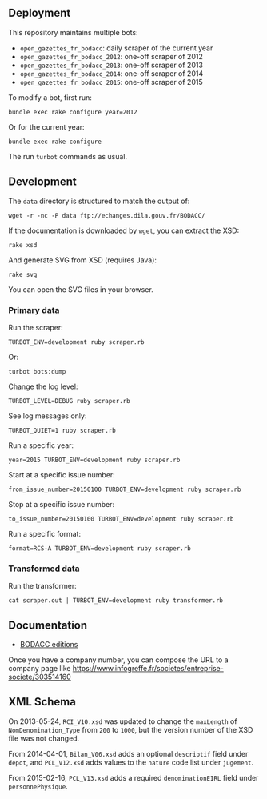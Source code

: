 ## Deployment

This repository maintains multiple bots:

* `open_gazettes_fr_bodacc`: daily scraper of the current year
* `open_gazettes_fr_bodacc_2012`: one-off scraper of 2012
* `open_gazettes_fr_bodacc_2013`: one-off scraper of 2013
* `open_gazettes_fr_bodacc_2014`: one-off scraper of 2014
* `open_gazettes_fr_bodacc_2015`: one-off scraper of 2015

To modify a bot, first run:

    bundle exec rake configure year=2012

Or for the current year:

    bundle exec rake configure

The run `turbot` commands as usual.

## Development

The `data` directory is structured to match the output of:

    wget -r -nc -P data ftp://echanges.dila.gouv.fr/BODACC/

If the documentation is downloaded by `wget`, you can extract the XSD:

    rake xsd

And generate SVG from XSD (requires Java):

    rake svg

You can open the SVG files in your browser.

### Primary data

Run the scraper:

    TURBOT_ENV=development ruby scraper.rb

Or:

    turbot bots:dump

Change the log level:

    TURBOT_LEVEL=DEBUG ruby scraper.rb

See log messages only:

    TURBOT_QUIET=1 ruby scraper.rb

Run a specific year:

    year=2015 TURBOT_ENV=development ruby scraper.rb

Start at a specific issue number:

    from_issue_number=20150100 TURBOT_ENV=development ruby scraper.rb

Stop at a specific issue number:

    to_issue_number=20150100 TURBOT_ENV=development ruby scraper.rb

Run a specific format:

    format=RCS-A TURBOT_ENV=development ruby scraper.rb

### Transformed data

Run the transformer:

    cat scraper.out | TURBOT_ENV=development ruby transformer.rb

## Documentation

* [BODACC editions](http://www.bodacc.fr/Bodacc/Mieux-connaitre-le-Bodacc#Avis)

Once you have a company number, you can compose the URL to a company page like https://www.infogreffe.fr/societes/entreprise-societe/303514160

## XML Schema

On 2013-05-24, `RCI_V10.xsd` was updated to change the `maxLength` of `NomDenomination_Type` from `200` to `1000`, but the version number of the XSD file was not changed.

From 2014-04-01, `Bilan_V06.xsd` adds an optional `descriptif` field under `depot`, and `PCL_V12.xsd` adds values to the `nature` code list under `jugement`.

From 2015-02-16, `PCL_V13.xsd` adds a required `denominationEIRL` field under `personnePhysique`.

